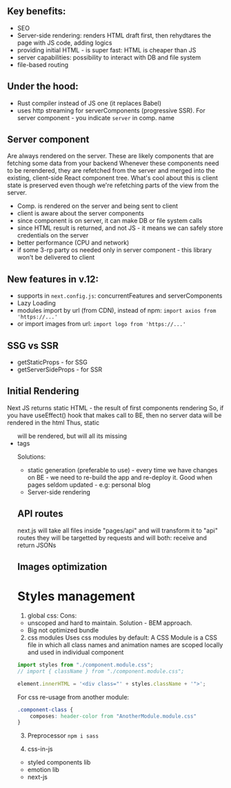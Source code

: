 ## Key benefits:
- SEO
- Server-side rendering: renders HTML draft first, then rehydtares the page with JS code, adding logics
- providing initial HTML - is super fast: HTML is cheaper than JS
- server capabilities: possibility to interact with DB and file system
- file-based routing

## Under the hood:
- Rust compiler instead of JS one (it replaces Babel)
- uses http streaming for serverComponents (progressive SSR). For server component - you indicate `server` in comp. name

## Server component
Are always rendered on the server. These are likely components that are fetching some data from your backend
Whenever these components need to be rerendered, they are refetched from the server and merged into the existing, client-side React component tree. 
What's cool about this is client state is preserved even though we're refetching parts of the view from the server.

- Comp. is rendered on the server and being sent to client
- client is aware about the server components
- since component is on server, it can make DB or file system calls
- since HTML result is returned, and not JS - it means we can safely store credentials on the server
- better performance (CPU and network)
- if some 3-rp party os needed only in server component - this library won't be delivered to client

## New features in v.12:
- supports in `next.config.js`: concurrentFeatures and serverComponents
- Lazy Loading
- modules import by url (from CDN), instead of npm:
`import axios from 'https://...'`
- or import images from url:
`import logo from 'https://...'`

## SSG vs SSR
- getStaticProps - for SSG
- getServerSideProps - for SSR

## Initial Rendering
Next JS returns static HTML - the result of first components rendering
So, if you have useEffect() hook that makes call to BE, then no server data will be rendered in the html
Thus, static <ul> will be rendered, but will all its missing <li> tags

Solutions:
- static generation (preferable to use) - every time we have changes on BE - we need to re-build the app and re-deploy it. 
Good when pages seldom updated - e.g: personal blog
- Server-side rendering

## API routes
next.js will take all files inside "pages/api" and will transform it to "api" routes
they will be targetted by requests and will both: receive and return JSONs

## Images optimization


# Styles management
1. global css:
Cons:
- unscoped and hard to maintain. Solution - BEM approach.
- Big not optimized bundle

2. css modules
Uses css modules by default:
A CSS Module is a CSS file in which all class names and animation names are scoped locally and used in individual component

```javascript
import styles from "./component.module.css";
// import { className } from "./component.module.css";

element.innerHTML = '<div class="' + styles.className + '">';
```

For css re-usage from another module:
```css
.component-class {
    composes: header-color from "AnotherModule.module.css"
}
```

3. Preprocessor
`npm i sass`

4. css-in-js
- styled components lib
- emotion lib
- next-js <style jsx> with string literal

Benefit: 
- you can pass dynamic variables in styles
- styles are scoped to the component

```jsx
<style jsx>
    {`
       h1 {
         color: ${colorValueFromComponent};
       }
    `}
</style>
<nav>
    <h1>Title</h1>
</nav>
```

5. utility class library:
- Tailwind
- Windy CSS

6. CSS framework:
- Bootstrap
- Materialize
- Bulma

Pros: 
- prebuilt component
- collection of styles

To use:
1. `npm i bootstrap`
2. `import 'bootstrap/dist/css/bootstrap.css'` in your component

cons:
- large bundle size


7. component library:
- React Bootstrap
- Material UI
- Mantine
